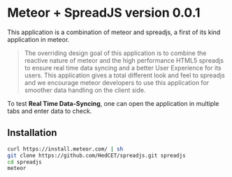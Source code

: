 Meteor + SpreadJS version 0.0.1
=========

This application is a combination of meteor and spreadjs, a first of its kind application in meteor. 

> The overriding design goal of this application is to combine the reactive
> nature of meteor and the high performance HTML5 spreadjs to ensure real time data
> syncing and a better User Experience for its users.
> This application gives a total different look and feel to spreadjs and we encourage
> meteor developers to use this application for smoother data handling on the client side.

To test **Real Time Data-Syncing**, one can open the application in multiple tabs and enter data to check.

Installation
--------------

```sh
curl https://install.meteor.com/ | sh
git clone https://github.com/HedCET/spreadjs.git spreadjs
cd spreadjs 
meteor

```
